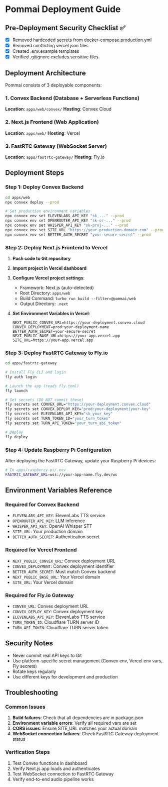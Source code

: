 # Pommai Deployment Guide

## Pre-Deployment Security Checklist ✅

- [x] Removed hardcoded secrets from docker-compose.production.yml
- [x] Removed conflicting vercel.json files
- [x] Created .env.example templates
- [x] Verified .gitignore excludes sensitive files

## Deployment Architecture

Pommai consists of 3 deployable components:

### 1. Convex Backend (Database + Serverless Functions)
**Location**: `apps/web/convex/`
**Hosting**: Convex Cloud

### 2. Next.js Frontend (Web Application)
**Location**: `apps/web/`
**Hosting**: Vercel

### 3. FastRTC Gateway (WebSocket Server)
**Location**: `apps/fastrtc-gateway/`
**Hosting**: Fly.io

## Deployment Steps

### Step 1: Deploy Convex Backend

```bash
cd apps/web
npx convex deploy --prod

# Set production environment variables
npx convex env set ELEVENLABS_API_KEY "sk_..." --prod
npx convex env set OPENROUTER_API_KEY "sk-or-..." --prod
npx convex env set WHISPER_API_KEY "sk-proj-..." --prod
npx convex env set SITE_URL "https://your-production-domain.com" --prod
npx convex env set BETTER_AUTH_SECRET "your-secure-secret" --prod
```

### Step 2: Deploy Next.js Frontend to Vercel

1. **Push code to Git repository**
2. **Import project in Vercel dashboard**
3. **Configure Vercel project settings**:
   - Framework: Next.js (auto-detected)
   - Root Directory: `apps/web`
   - Build Command: `turbo run build --filter=@pommai/web`
   - Output Directory: `.next`

4. **Set Environment Variables in Vercel**:
   ```
   NEXT_PUBLIC_CONVEX_URL=https://your-deployment.convex.cloud
   CONVEX_DEPLOYMENT=prod:your-deployment-name
   BETTER_AUTH_SECRET=your-secure-secret
   NEXT_PUBLIC_BASE_URL=https://your-app.vercel.app
   SITE_URL=https://your-app.vercel.app
   ```

### Step 3: Deploy FastRTC Gateway to Fly.io

```bash
cd apps/fastrtc-gateway

# Install Fly CLI and login
fly auth login

# Launch the app (reads fly.toml)
fly launch

# Set secrets (DO NOT commit these)
fly secrets set CONVEX_URL="https://your-deployment.convex.cloud"
fly secrets set CONVEX_DEPLOY_KEY="prod:your-deployment|your-key"
fly secrets set ELEVENLABS_API_KEY="sk_your_key"
fly secrets set TURN_TOKEN_ID="your_turn_token"
fly secrets set TURN_API_TOKEN="your_turn_api_token"

# Deploy
fly deploy
```

### Step 4: Update Raspberry Pi Configuration

After deploying the FastRTC Gateway, update your Raspberry Pi devices:

```bash
# In apps/raspberry-pi/.env
FASTRTC_GATEWAY_URL=wss://your-app-name.fly.dev/ws
```

## Environment Variables Reference

### Required for Convex Backend
- `ELEVENLABS_API_KEY`: ElevenLabs TTS service
- `OPENROUTER_API_KEY`: LLM inference
- `WHISPER_API_KEY`: OpenAI Whisper STT
- `SITE_URL`: Your production domain
- `BETTER_AUTH_SECRET`: Authentication secret

### Required for Vercel Frontend
- `NEXT_PUBLIC_CONVEX_URL`: Convex deployment URL
- `CONVEX_DEPLOYMENT`: Convex deployment identifier
- `BETTER_AUTH_SECRET`: Must match Convex backend
- `NEXT_PUBLIC_BASE_URL`: Your Vercel domain
- `SITE_URL`: Your Vercel domain

### Required for Fly.io Gateway
- `CONVEX_URL`: Convex deployment URL
- `CONVEX_DEPLOY_KEY`: Convex deployment key
- `ELEVENLABS_API_KEY`: ElevenLabs TTS service
- `TURN_TOKEN_ID`: Cloudflare TURN server ID
- `TURN_API_TOKEN`: Cloudflare TURN server token

## Security Notes

- Never commit real API keys to Git
- Use platform-specific secret management (Convex env, Vercel env vars, Fly secrets)
- Rotate keys regularly
- Use different keys for development and production

## Troubleshooting

### Common Issues
1. **Build failures**: Check that all dependencies are in package.json
2. **Environment variable errors**: Verify all required vars are set
3. **CORS issues**: Ensure SITE_URL matches your actual domain
4. **WebSocket connection failures**: Check FastRTC Gateway deployment status

### Verification Steps
1. Test Convex functions in dashboard
2. Verify Next.js app loads and authenticates
3. Test WebSocket connection to FastRTC Gateway
4. Verify end-to-end audio pipeline works